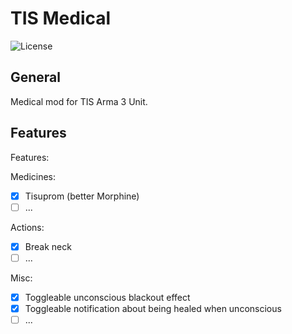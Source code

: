 # TIS Medical

![License](https://img.shields.io/github/license/tis-team/tis-medical.svg?label=License)

## General

Medical mod for TIS Arma 3 Unit.

## Features

Features:

Medicines:
- [x] Tisuprom (better Morphine)
- [ ] ...

Actions:
- [x] Break neck
- [ ] ...

Misc:
- [x] Toggleable unconscious blackout effect
- [x] Toggleable notification about being healed when unconscious
- [ ] ...